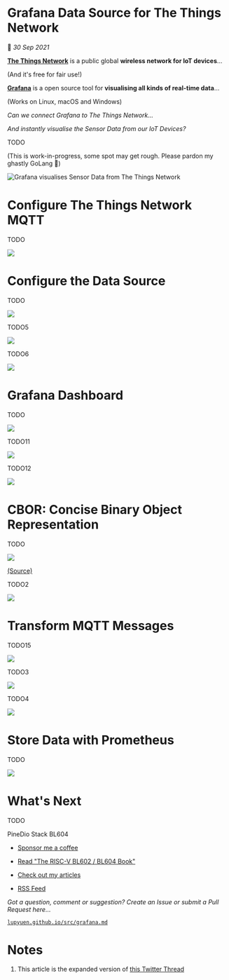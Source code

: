 # Grafana Data Source for The Things Network

📝 _30 Sep 2021_

[__The Things Network__](https://lupyuen.github.io/articles/ttn) is a public global __wireless network for IoT devices__...

(And it's free for fair use!)

[__Grafana__](https://grafana.com/oss/grafana/) is a open source tool for __visualising all kinds of real-time data__...

(Works on Linux, macOS and Windows)

_Can we connect Grafana to The Things Network..._

_And instantly visualise the Sensor Data from our IoT Devices?_

TODO

(This is work-in-progress, some spot may get rough. Please pardon my ghastly GoLang 🙏)

![Grafana visualises Sensor Data from The Things Network](https://lupyuen.github.io/images/grafana-title.jpg)

# Configure The Things Network MQTT

TODO

![](https://lupyuen.github.io/images/grafana-ttn.png)


# Configure the Data Source

TODO

![](https://lupyuen.github.io/images/grafana-datasource2.png)

TODO5

![](https://lupyuen.github.io/images/grafana-config.png)

TODO6

![](https://lupyuen.github.io/images/grafana-config2.png)

# Grafana Dashboard

TODO

![](https://lupyuen.github.io/images/grafana-dashboard2.png)

TODO11

![](https://lupyuen.github.io/images/grafana-datasource3.png)

TODO12

![](https://lupyuen.github.io/images/grafana-filter.png)

# CBOR: Concise Binary Object Representation

TODO

![](https://lupyuen.github.io/images/grafana-cbor.png)

[(Source)](http://cbor.me/)

TODO2

![](https://lupyuen.github.io/images/grafana-cbor2.png)

# Transform MQTT Messages

TODO15

![](https://lupyuen.github.io/images/grafana-payload.jpg)

TODO3

![](https://lupyuen.github.io/images/grafana-code.png)

TODO4

![](https://lupyuen.github.io/images/grafana-code2.png)

# Store Data with Prometheus

TODO

![](https://lupyuen.github.io/images/grafana-flow2.jpg)

# What's Next

TODO

PineDio Stack BL604

-   [Sponsor me a coffee](https://github.com/sponsors/lupyuen)

-   [Read "The RISC-V BL602 / BL604 Book"](https://lupyuen.github.io/articles/book)

-   [Check out my articles](https://lupyuen.github.io)

-   [RSS Feed](https://lupyuen.github.io/rss.xml)

_Got a question, comment or suggestion? Create an Issue or submit a Pull Request here..._

[`lupyuen.github.io/src/grafana.md`](https://github.com/lupyuen/lupyuen.github.io/blob/master/src/grafana.md)

# Notes

1.  This article is the expanded version of [this Twitter Thread](https://twitter.com/MisterTechBlog/status/1440459917828050946)
